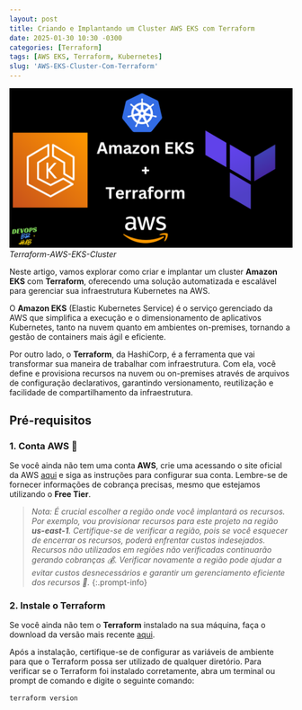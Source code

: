```yaml
---
layout: post
title: Criando e Implantando um Cluster AWS EKS com Terraform
date: 2025-01-30 10:30 -0300
categories: [Terraform]
tags: [AWS EKS, Terraform, Kubernetes]
slug: 'AWS-EKS-Cluster-Com-Terraform'
---
```


![alt text](/assets/img/01/terraform-aws-eks-cluster.png)
_Terraform-AWS-EKS-Cluster_

Neste artigo, vamos explorar como criar e implantar um cluster **Amazon EKS** com **Terraform**, oferecendo uma solução automatizada e escalável para gerenciar sua infraestrutura Kubernetes na AWS.

O **Amazon EKS** (Elastic Kubernetes Service) é o serviço gerenciado da AWS que simplifica a execução e o dimensionamento de aplicativos Kubernetes, tanto na nuvem quanto em ambientes on-premises, tornando a gestão de containers mais ágil e eficiente.

Por outro lado, o **Terraform**, da HashiCorp, é a ferramenta que vai transformar sua maneira de trabalhar com infraestrutura. Com ela, você define e provisiona recursos na nuvem ou on-premises através de arquivos de configuração declarativos, garantindo versionamento, reutilização e facilidade de compartilhamento da infraestrutura.


## **Pré-requisitos**

### 1. Conta AWS 🤖
Se você ainda não tem uma conta **AWS**, crie uma acessando o site oficial da AWS [aqui](https://aws.amazon.com/) e siga as instruções para configurar sua conta. Lembre-se de fornecer informações de cobrança precisas, mesmo que estejamos utilizando o **Free Tier**.

> *Nota: É crucial escolher a região onde você implantará os recursos. Por exemplo, vou provisionar recursos para este projeto na região **us-east-1**. Certifique-se de verificar a região, pois se você esquecer de encerrar os recursos, poderá enfrentar custos indesejados. Recursos não utilizados em regiões não verificadas continuarão gerando cobranças 💰. Verificar novamente a região pode ajudar a evitar custos desnecessários e garantir um gerenciamento eficiente dos recursos 🙌.*
{:.prompt-info}

### 2. Instale o Terraform
Se você ainda não tem o **Terraform** instalado na sua máquina, faça o download da versão mais recente [aqui](https://developer.hashicorp.com/terraform/downloads).

Após a instalação, certifique-se de configurar as variáveis de ambiente para que o Terraform possa ser utilizado de qualquer diretório. Para verificar se o Terraform foi instalado corretamente, abra um terminal ou prompt de comando e digite o seguinte comando:

```bash
terraform version
```